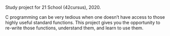 Study project for 21 School (42cursus), 2020.

C programming can be very tedious when one doesn’t have access to those highly useful
standard functions. This project gives you the opportunity to re-write those functions,
understand them, and learn to use them.
